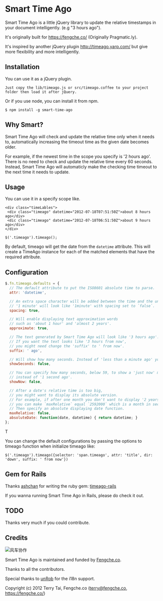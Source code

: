 Smart Time Ago
======================

Smart Time Ago is a little jQuery library to update the relative timestamps in your document intelligently. (e.g "3 hours ago").

It's originally built for https://fengche.co/ (Originally Pragmatic.ly).

It's inspired by another jQuery plugin http://timeago.yarp.com/ but give more flexibility and more intelligently.

Installation
------------

You can use it as a jQuery plugin. 

    Just copy the lib/timeago.js or src/timeago.coffee to your project folder then load it after jQuery.

Or if you use node, you can install it from npm.
  
    $ npm install -g smart-time-ago

Why Smart?
-------------

Smart Time Ago will check and update the relative time only when it needs to, automatically increasing the timeout time as the given date becomes older.

For example, if the newest time in the scope you specify is '2 hours ago'. There is no need to check and update the relative time every 60 seconds. Instead, Smart Time Ago will automaticly make the checking time timeout to the next time it needs to update.

Usage
------------

You can use it in a specify scope like.
   
    <div class="timeLables">
     <div class="timeago" datetime="2012-07-18T07:51:50Z">about 8 hours ago</div>
     <dic class="timeago" datetime="2012-07-18T06:51:50Z">about 9 hours ago</div>
    </div>
    
    $('.timeago').timeago();

By default, timeago will get the date from the `datetime` attribute. This will create a TimeAgo instance for each of the matched elements that have the required attribute.

Configuration
--------------

```js
$.fn.timeago.defaults = {
  // The default attribute to put the ISO8601 absolute time to parse.
  attr: 'datetime',

  // An extra space character will be added between the time and the unit.
  // '1 minute' will look like '1minute' with spacing set to `false`.
  spacing: true,

  // Will enable displaying text approximation words
  // such as 'about 1 hour' and 'almost 2 years'.
  approximate: true,

  // The text generated by Smart Time Ago will look like '3 hours ago'.
  // If you want the text looks like '3 hours from now',
  // you might need change the 'suffix' to ' from now'.
  suffix: ' ago',

  // Will show how many seconds. Instead of 'less than a minute ago' you'll see '24 seconds ago'.
  showSeconds: false,

  // You can specify how many seconds, below 59, to show a 'just now' message
  // instead of '1 second ago'.
  showNow: false,

  // After a date's relative time is too big,
  // you might want to display its absolute version.
  // For example, if after one month you don't want to display '2 years ago',
  // you can make `maxRelative` equal `2592000` which is a month in seconds.
  // Then specify an absolute displaying date function.
  maxRelative: false,
  absoluteDate: function(date, datetime) { return datetime; }
};
```


T

You can change the default configurations by passing the options to
timeago function when initialize timeago like:

    $('.timeago').timeago({selector: 'span.timeago', attr: 'title', dir: 'down', suffix: ' from now'})

Gem for Rails
-------------
Thanks [ashchan](https://github.com/ashchan) for writing the ruby gem:
[timeago-rails](https://github.com/ashchan/timeago-rails)

If you wanna running Smart Time Ago in Rails, please do check it out. 

TODO
-----

Thanks very much if you could contribute.


Credits
-------

![风车协作](https://fengche.co/assets/logo-with-name.png)

Smart Time Ago is maintained and funded by [Fengche.co](https://fengche.co/ "Fengche.co").

Thanks to all the contributors.

Special thanks to [unRob](https://github.com/unRob) for the i18n support.

Copyright (c) 2012 Terry Tai, Fengche.co (terry@fengche.co, https://fengche.co/)
